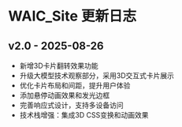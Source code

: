 # WAIC_Site 更新日志

## v2.0 - 2025-08-26
* 新增3D卡片翻转效果功能
* 升级大模型技术观察部分，采用3D交互式卡片展示
* 优化卡片布局和间距，提升用户体验
* 添加悬停动画效果和发光边框
* 完善响应式设计，支持多设备访问
* 技术栈增强：集成3D CSS变换和动画效果

